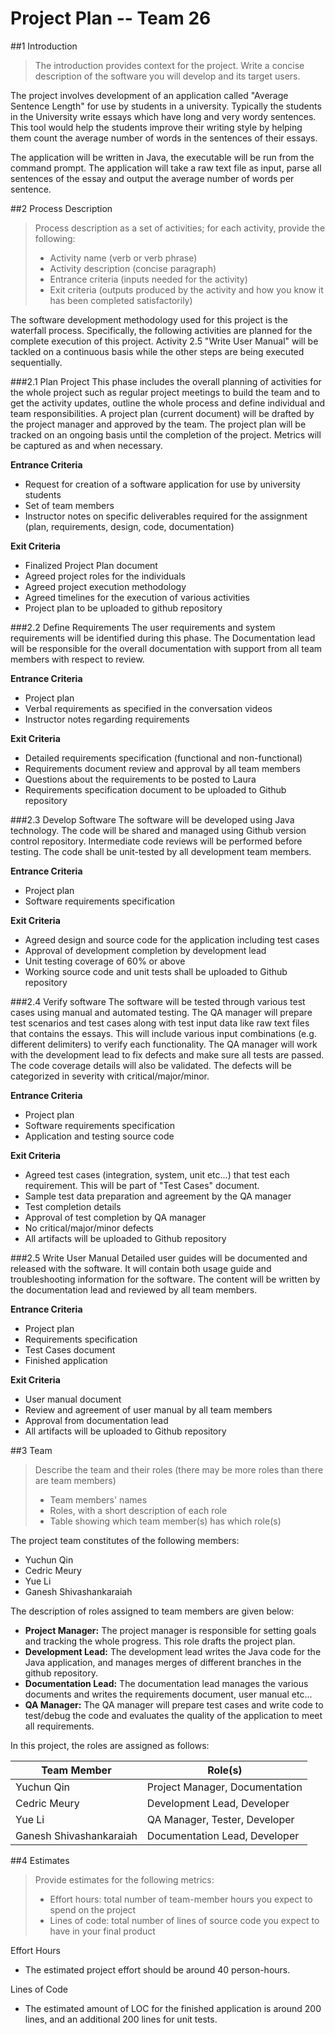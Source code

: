 # **Project Plan -- Team 26**

##1 Introduction
> The introduction provides context for the project. Write a concise description of the software you will develop and
> its target users.

The project involves development of an application called "Average Sentence Length" for use by students in a university.
Typically the students in the University write essays which have long and very wordy sentences. This tool would help the
students improve their writing style by helping them count the average number of words in the sentences of their essays.

The application will be written in Java, the executable will be run from the command prompt. The application will
take a raw text file as input, parse all sentences of the essay and output the average number of words per sentence. 

##2 Process Description
> Process description as a set of activities; for each activity, provide the following:
> 
> - Activity name (verb or verb phrase)
> - Activity description (concise paragraph)
> - Entrance criteria (inputs needed for the activity)
> - Exit criteria (outputs produced by the activity and how you know it has been completed satisfactorily)

The software development methodology used for this project is the waterfall process. Specifically, the following
activities are planned for the complete execution of this project. Activity 2.5 "Write User Manual" will be tackled on a
continuous basis while the other steps are being executed sequentially.

###2.1 Plan Project
This phase includes the overall planning of activities for the whole project such as regular project meetings to build 
the team and to get the activity updates, outline the whole process and define individual and team responsibilities.
A project plan (current document) will be drafted by the project manager and approved by the team. The project plan will 
be tracked on an ongoing basis until the completion of the project. Metrics will be captured as and when necessary.

**Entrance Criteria**

- Request for creation of a software application for use by university students
- Set of team members
- Instructor notes on specific deliverables required for the assignment (plan, requirements, design, code,
documentation)

**Exit Criteria**

- Finalized Project Plan document
- Agreed project roles for the individuals
- Agreed project execution methodology
- Agreed timelines for the execution of various activities
- Project plan to be uploaded to github repository

###2.2 Define Requirements
The user requirements and system requirements will be identified during this phase. The
Documentation lead will be responsible for the overall documentation with support from all team members with respect to
review.

**Entrance Criteria**

- Project plan
- Verbal requirements as specified in the conversation videos
- Instructor notes regarding requirements

**Exit Criteria**

- Detailed requirements specification (functional and non-functional)
- Requirements document review and approval by all team members
- Questions about the requirements to be posted to Laura
- Requirements specification document to be uploaded to Github repository

###2.3 Develop Software
The software will be developed using Java technology. The code will be shared and managed using Github version control 
repository. Intermediate code reviews will be performed before testing. The code shall be unit-tested by all development
team members.

**Entrance Criteria**

- Project plan
- Software requirements specification

**Exit Criteria**

- Agreed design and source code for the application including test cases
- Approval of development completion by development lead
- Unit testing coverage of 60% or above
- Working source code and unit tests shall be uploaded to Github repository

###2.4 Verify software
The software will be tested through various test cases using manual and automated testing. The QA manager
will prepare test scenarios and test cases along with test input data like raw text files that contains the essays. This 
will include various input combinations (e.g. different delimiters) to verify each functionality. The QA manager
will work with the development lead to fix defects and make sure all tests are passed. The code coverage details will 
also be validated. The defects will be categorized in severity with critical/major/minor.

**Entrance Criteria**

- Project plan
- Software requirements specification
- Application and testing source code

**Exit Criteria**

- Agreed test cases (integration, system, unit etc...) that test each requirement. This will be part of "Test Cases"
document.
- Sample test data preparation and agreement by the QA manager
- Test completion details
- Approval of test completion by QA manager
- No critical/major/minor defects
- All artifacts will be uploaded to Github repository

###2.5 Write User Manual
Detailed user guides will be documented and released with the software. It will contain both usage guide and 
troubleshooting information for the software. The content will be written by the documentation lead and reviewed by 
all team members.

**Entrance Criteria**

- Project plan
- Requirements specification
- Test Cases document
- Finished application

**Exit Criteria**

- User manual document
- Review and agreement of user manual by all team members
- Approval from documentation lead
- All artifacts will be uploaded to Github repository

##3 Team
> Describe the team and their roles (there may be more roles than there are team members)
>
> - Team members' names
> - Roles, with a short description of each role
> - Table showing which team member(s) has which role(s)

The project team constitutes of the following members:

- Yuchun Qin
- Cedric Meury
- Yue Li
- Ganesh Shivashankaraiah

The description of roles assigned to team members are given below:

- **Project Manager:** The project manager is responsible for setting goals and tracking the whole progress. This role drafts the project
plan.
- **Development Lead:** The development lead writes the Java code for the Java application, and manages merges of different branches in 
the github repository.
- **Documentation Lead:** The documentation lead manages the various documents and writes the requirements document, user manual etc...
- **QA Manager:** The QA manager will prepare test cases and write  code to test/debug the code and evaluates the quality of the
application to meet all requirements.

In this project, the roles are assigned as follows:

| Team Member             | Role(s)                        |
| ----------------------- | ------------------------------ |
| Yuchun Qin              | Project Manager, Documentation |
| Cedric Meury            | Development Lead, Developer    |
| Yue Li                  | QA Manager, Tester, Developer  |
| Ganesh Shivashankaraiah | Documentation Lead, Developer  |

##4 Estimates
> Provide estimates for the following metrics:
>
> - Effort hours: total number of team-member hours you expect to spend on the project
> - Lines of code: total number of lines of source code you expect to have in your final product

Effort Hours

- The estimated project effort should be around 40 person-hours. 

Lines of Code

- The estimated amount of LOC for the finished application is around 200 lines, and an additional 200 lines for unit
tests.